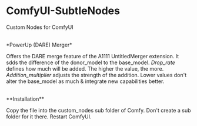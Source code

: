 # ComfyUI-SubtleNodes
Custom Nodes for ComfyUI

<br>
*PowerUp (DARE) Merger*

Offers the DARE merge feature of the A1111 UntitledMerger extension. It sdds the difference of the donor_model to the base_model. *Drop_rate* defines how much will be added. The higher the value, the more. *Addition_multiplier* adjusts the strength of the addition. Lower values don't alter the base_model as much & integrate new capabilities better.

<br>
**Installation**

Copy the file into the custom_nodes sub folder of Comfy. Don't create a sub folder for it there. Restart ComfyUI.
